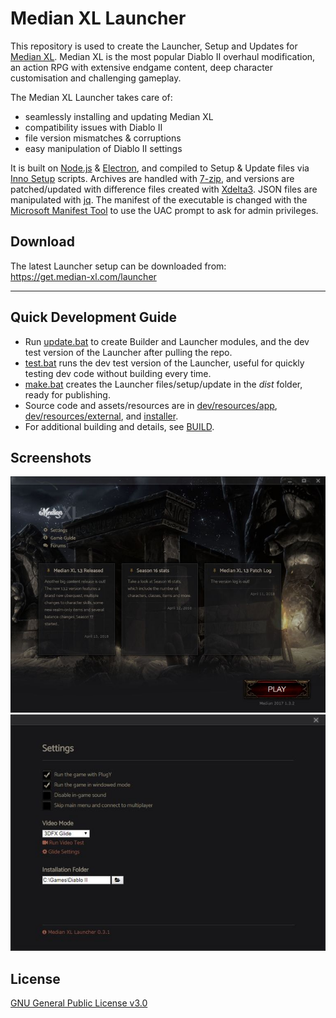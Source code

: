 # Median XL Launcher

This repository is used to create the Launcher, Setup and Updates for [Median XL](https://www.median-xl.com/). Median XL is the most popular Diablo II overhaul modification, an action RPG with extensive endgame content, deep character customisation and challenging gameplay.

The Median XL Launcher takes care of:
* seamlessly installing and updating Median XL
* compatibility issues with Diablo II
* file version mismatches & corruptions
* easy manipulation of Diablo II settings

It is built on [Node.js](https://nodejs.org/) & [Electron](https://electronjs.org/), and compiled to Setup & Update files via [Inno Setup](http://www.jrsoftware.org/isinfo.php) scripts. Archives are handled with [7-zip](https://www.7-zip.org/), and versions are patched/updated with difference files created with [Xdelta3](http://xdelta.org/). JSON files are manipulated with [jq](https://stedolan.github.io/jq/). The manifest of the executable is changed with the [Microsoft Manifest Tool](https://msdn.microsoft.com/en-us/library/windows/desktop/aa375649(v=vs.85).aspx) to use the UAC prompt to ask for admin privileges.

## Download

The latest Launcher setup can be downloaded from:  
https://get.median-xl.com/launcher

____

## Quick Development Guide

* Run [update.bat](update.bat) to create Builder and Launcher modules, and the dev test version of the Launcher after pulling the repo.
* [test.bat](test.bat) runs the dev test version of the Launcher, useful for quickly testing dev code without building every time.  
* [make.bat](make.bat) creates the Launcher files/setup/update in the *dist* folder, ready for publishing.
* Source code and assets/resources are in [dev/resources/app](dev/resources/app), [dev/resources/external](dev/resources/external), and [installer](installer).  
* For additional building and details, see [BUILD](BUILD.md).

## Screenshots
![Median XL Launcher window screenshot](Screenshot.jpg "Median XL Launcher window screenshot")  
![Median XL Launcher settings window screenshot](Screenshot2.jpg "Median XL Launcher settings window screenshot")

## License
[GNU General Public License v3.0](LICENSE)